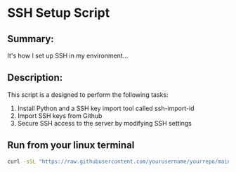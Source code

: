 # SSH Setup Script
## Summary:
It's how I set up SSH in my environment...
## Description:
This script is a designed to perform the following tasks:
1) Install Python and a SSH key import tool called ssh-import-id
2) Import SSH keys from Github
3) Secure SSH access to the server by modifying SSH settings

## Run from your linux terminal
```bash
curl -sSL "https://raw.githubusercontent.com/yourusername/yourrepo/main/yourscript.sh" | bash -s -- --ghusername <yourgithubusername>

```
